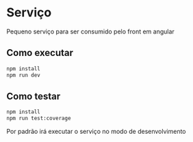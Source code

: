 # Serviço

Pequeno serviço para ser consumido pelo front em angular

## Como executar

```bash
npm install
npm run dev
```

## Como testar

```bash
npm install
npm run test:coverage
```

Por padrão irá executar o serviço no modo de desenvolvimento
